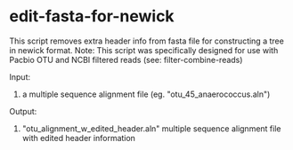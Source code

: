 # edit-fasta-for-newick
This script removes extra header info from fasta file for constructing a tree in newick format.
Note: This script was specifically designed for use with Pacbio OTU and NCBI filtered reads (see: filter-combine-reads)

Input:
1) a multiple sequence alignment file (eg. "otu_45_anaerococcus.aln")

Output:
1) "otu_alignment_w_edited_header.aln" multiple sequence alignment file with edited header information 
